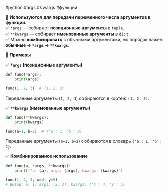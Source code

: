 #python #args #kwargs #функции

🔹 **Используются для передачи переменного числа аргументов в функции.**  
✅ `*args` — собирает **позиционные аргументы** в `tuple`.  
✅ `**kwargs` — собирает **именованные аргументы** в `dict`.  
✅ Можно **комбинировать** с обычными аргументами, но порядок важен:  
**обычные → `*args` → `**kwargs`**.

🔹 **Примеры**

✅ **`*args` (позиционные аргументы)**

```python
def func(*args):
    print(args)

func(1, 2, 3)  # (1, 2, 3)
```

Переданные аргументы (`1, 2, 3`) собираются в кортеж `(1, 2, 3)`.

✅ **`**kwargs` (именованные аргументы)**

```python
def func(**kwargs):
    print(kwargs)

func(a=1, b=2)  # {'a': 1, 'b': 2}
```

Переданные аргументы (`a=1, b=2`) собираются в словарь `{'a': 1, 'b': 2}`.

✅ **Комбинированное использование**

```python
def func(a, *args, **kwargs):
    print(f"a: {a}, args: {args}, kwargs: {kwargs}")

func(1, 2, 3, x=4, y=5)
# Вывод: a: 1, args: (2, 3), kwargs: {'x': 4, 'y': 5}
```
